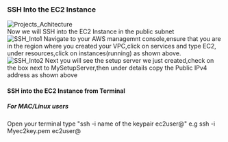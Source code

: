 ### SSH Into the EC2 Instance
![Projects_Achitecture](https://github.com/AdventureLouis/Host-a-wordpress-website-in-AWS/assets/161846069/91268826-0f55-4917-8409-700844546f96)
<br>
Now we will SSH into the EC2 Instance in the public subnet
<br>
![SSH_Into1](https://github.com/AdventureLouis/Host-a-wordpress-website-in-AWS/assets/161846069/dcb925f8-eaf4-497d-8e97-86821fe01b2e)
Navigate to your AWS managemnt console,ensure that you are in the region where you created your VPC,click on services and type EC2,
under resources,click on instances(running) as shown above.
<br>
![SSH_Into2](https://github.com/AdventureLouis/Host-a-wordpress-website-in-AWS/assets/161846069/8b36842c-e35b-455d-b8d0-7c8bad43c9ce)
Next you will see the setup server we just created,check on the box next to MySetupServer,then under details copy the Public IPv4 address
as shown above
<br>

#### SSH into the EC2 Instance from Terminal
##### For MAC/Linux users
Open your terminal type "ssh -i name of the keypair ec2user@" e.g ssh -i Myec2key.pem ec2user@



